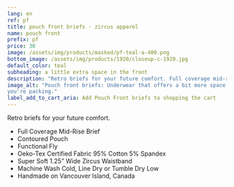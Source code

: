 ```yaml
---
lang: en
ref: pf
title: pouch front briefs · zircus apparel
name: pouch front
prefix: pf
price: 30
image: /assets/img/products/masked/pf-teal-a-400.png
bottom_image: /assets/img/products/1920/closeup-c-1920.jpg
default_color: teal
subheading: a little extra space in the front
description: "Retro briefs for your future comfort. Full coverage mid-rise, with a contoured pouch and functional fly. Oeko-Tex Certified fabric 95% Cotton 5% Spandex, handmade on Vancouver Island, Canada."
image_alt: "Pouch front briefs: Underwear that offers a bit more space for what
you're packing."
label_add_to_cart_aria: Add Pouch Front briefs to shopping the cart
---
```


Retro briefs for your future comfort.

- Full Coverage Mid-Rise Brief
- Contoured Pouch
- Functional Fly
- Oeko-Tex Certified Fabric 95% Cotton 5% Spandex
- Super Soft 1.25” Wide Zircus Waistband
- Machine Wash Cold, Line Dry or Tumble Dry Low
- Handmade on Vancouver Island, Canada
